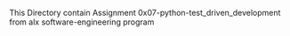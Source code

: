 This Directory contain Assignment 0x07-python-test_driven_development from alx software-engineering program
